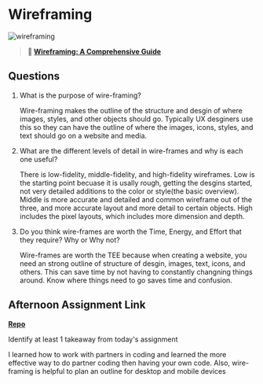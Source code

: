 # Wireframing

![wireframing](https://bcw.blob.core.windows.net/public/img/courses/2293087935019893)

> **📖 [Wireframing: A Comprehensive Guide](https://codeworksacademy.com/fs-student-guide/resources/wk1/06-Wireframing)**

## Questions

1. What is the purpose of wire-framing?

    Wire-framing makes the outline of the structure and desgin of where images, styles, and other objects should go. Typically UX desginers use this so they can have the outline of where the images, icons, styles, and text should go on a website and media.

2. What are the different levels of detail in wire-frames and why is each one useful?

    There is low-fidelity, middle-fidelity, and high-fidelity wireframes. Low is the starting point becuase it is usally rough, getting the desgins started, not very detailed additions to the color or style(the basic overview). Middle is more accurate and detailed and common wireframe out of the three, and more accurate layout and more detail to certain objects. High includes the pixel layouts, which includes more dimension and depth. 

3. Do you think wire-frames are worth the Time, Energy, and Effort that they require? Why or Why not?

    Wire-frames are worth the TEE because when creating a website, you need an strong outline of structure of desgin, images, text, icons, and others. This can save time by not having to constantly changning things around. Know where things need to go saves time and confusion.  

## Afternoon Assignment Link

**[Repo](https://github.com/bcrossley712/johnDeereClone)**

Identify at least 1 takeaway from today's assignment

  I learned how to work with partners in coding and learned the more effective way to do partner coding then having your own code. Also, wire-framing is helpful to plan an outline for desktop and mobile devices 